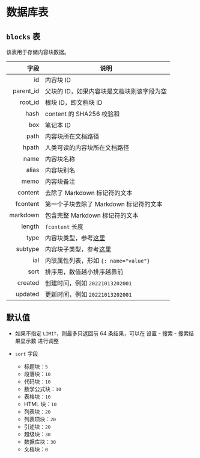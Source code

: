 # 数据库表

## `blocks` 表

该表用于存储内容块数据。

|字段|说明|
| ----------: | -------------------------------------------|
|id|内容块 ID|
|parent_id|父块的 ID，如果内容块是文档块则该字段为空|
|root_id|根块 ID，即文档块 ID|
|hash|content 的 SHA256 校验和|
|box|笔记本 ID|
|path|内容块所在文档路径|
|hpath|人类可读的内容块所在文档路径|
|name|内容块名称|
|alias|内容块别名|
|memo|内容块备注|
|content|去除了 Markdown 标记符的文本|
|fcontent|第一个子块去除了 Markdown 标记符的文本|
|markdown|包含完整 Markdown 标记符的文本|
|length|​`fcontent`​ 长度|
|type|内容块类型，参考[这里](类型过滤.md#20210210103523-ombf290)|
|subtype|内容块子类型，参考[这里](类型过滤.md#20210210103411-tcbcjja)|
|ial|内联属性列表，形如 `{: name="value"}`​|
|sort|排序用，数值越小排序越靠前|
|created|创建时间，例如 `20221013202001`​|
|updated|更新时间，例如 `20221013202001`​|

## 默认值

- 如果不指定 `LIMIT`，则最多只返回前 64 条结果，可以在 <kbd>设置</kbd> - <kbd>搜索</kbd> - <kbd>搜索结果显示数</kbd> 进行调整
- ​`sort`​ 字段

  - 标题块：`5`​
  - 段落块：`10`​
  - 代码块：`10`​
  - 数学公式块：`10`​
  - 表格块：`10`​
  - HTML 块：`10`​
  - 列表块：`20`​
  - 列表项块：`20`​
  - 引述块：`20`​
  - 超级块：`30`​
  - 数据库块：`30`​
  - 文档块：`0`​
